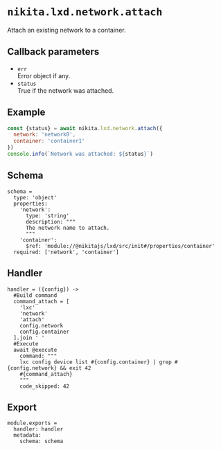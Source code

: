 
# `nikita.lxd.network.attach`

Attach an existing network to a container.

## Callback parameters

* `err`   
  Error object if any.
* `status`   
  True if the network was attached.

## Example

```js
const {status} = await nikita.lxd.network.attach({
  network: 'network0',
  container: 'container1'
})
console.info(`Network was attached: ${status}`)
```

## Schema

    schema =
      type: 'object'
      properties:
        'network':
          type: 'string'
          description: """
          The network name to attach.
          """
        'container':
          $ref: 'module://@nikitajs/lxd/src/init#/properties/container'
      required: ['network', 'container']

## Handler

    handler = ({config}) ->
      #Build command
      command_attach = [
        'lxc'
        'network'
        'attach'
        config.network
        config.container
      ].join ' '
      #Execute
      await @execute
        command: """
        lxc config device list #{config.container} | grep #{config.network} && exit 42
        #{command_attach}
        """
        code_skipped: 42

## Export

    module.exports =
      handler: handler
      metadata:
        schema: schema

